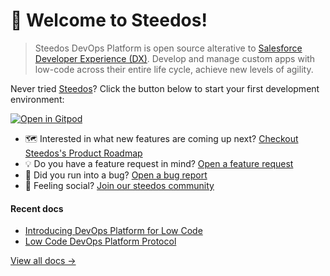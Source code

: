 # 👋 Welcome to Steedos!

> Steedos DevOps Platform is open source alterative to [Salesforce Developer Experience (DX)](https://developer.salesforce.com/developer-centers/developer-experience). Develop and manage custom apps with low-code across their entire life cycle, achieve new levels of agility.

Never tried [Steedos](https://www.steedos.com/)? Click the button below to start your first development environment:

[![Open in Gitpod](https://gitpod.io/button/open-in-gitpod.svg)](https://gitpod.io/#https://github.com/steedos/steedos-project-template)

* 🗺️ Interested in what new features are coming up next? [Checkout Steedos's Product Roadmap](https://github.com/orgs/steedos/projects/2/views/2)
* 💡 Do you have a feature request in mind? [Open a feature request](https://github.com/steedos/steedos-platform/issues/new?assignees=&labels=&template=feature_request.md&title=)
* 🐛 Did you run into a bug? [Open a bug report](https://github.com/steedos/steedos-platform/issues/new?assignees=&labels=bug&template=bug_report.yml)
* 🦩 Feeling social? [Join our steedos community](https://community.steedos.cn)

#### Recent docs

- [Introducing DevOps Platform for Low Code](https://www.steedos.cn/docs/deploy/devops)
- [Low Code DevOps Platform Protocol](https://www.low-code-protocol.com/)

[View all docs &rarr;](https://www.steedos.com/docs)
